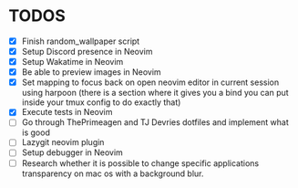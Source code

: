 # TODOS

- [x] Finish random_wallpaper script 
- [x] Setup Discord presence in Neovim
- [x] Setup Wakatime in Neovim
- [x] Be able to preview images in Neovim 
- [x] Set mapping to focus back on open neovim editor in current session using harpoon (there is a section where it gives you a bind you can put inside your tmux config to do exactly that)
- [x] Execute tests in Neovim 
- [ ] Go through ThePrimeagen and TJ Devries dotfiles and implement what is good
- [ ] Lazygit neovim plugin
- [ ] Setup debugger in Neovim
- [ ] Research whether it is possible to change specific applications transparency on mac os with a background blur.

